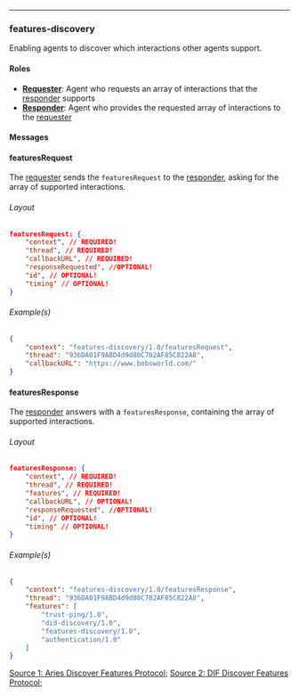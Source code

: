 ---
### features-discovery

Enabling agents to discover which interactions other agents support.

#### Roles
- <u>**Requester**</u>: Agent who requests an array of interactions that the <u>responder</u> supports
- <u>**Responder**</u>: Agent who provides the requested array of interactions to the <u>requester</u>

#### Messages

#### featuresRequest
The <u>requester</u> sends the `featuresRequest` to the <u>responder</u>, asking for the array of supported interactions. 

###### Layout

```JSON
featuresRequest: {
    "context", // REQUIRED!
    "thread", // REQUIRED!
    "callbackURL", // REQUIRED!
    "responseRequested", //OPTIONAL!
    "id", // OPTIONAL!
    "timing" // OPTIONAL!
}
```

###### Example(s)

```JSON
{
    "context": "features-discovery/1.0/featuresRequest",
    "thread": "936DA01F9ABD4d9d80C702AF85C822A8",
    "callbackURL": "https://www.bobsworld.com/"
}
```

#### featuresResponse
The <u>responder</u> answers with a `featuresResponse`, containing the array of supported interactions.

###### Layout

```JSON
featuresResponse: {
    "context", // REQUIRED!
    "thread", // REQUIRED!
    "features", // REQUIRED!
    "callbackURL", // OPTIONAL!
    "responseRequested", //OPTIONAL!
    "id", // OPTIONAL!
    "timing" // OPTIONAL!
}
```

###### Example(s)

```JSON
{
    "context": "features-discovery/1.0/featuresResponse",
    "thread": "936DA01F9ABD4d9d80C702AF85C822A8",
    "features": [
        "trust-ping/1.0",
        "did-discovery/1.0",
        "features-discovery/1.0",
        "authentication/1.0"
    ]
}
```

[Source 1: Aries Discover Features Protocol](https://github.com/hyperledger/aries-rfcs/blob/master/features/0031-discover-features/README.md); [Source 2: DIF Discover Features Protocol](https://identity.foundation/didcomm-messaging/spec/#discover-features-protocol-10);
